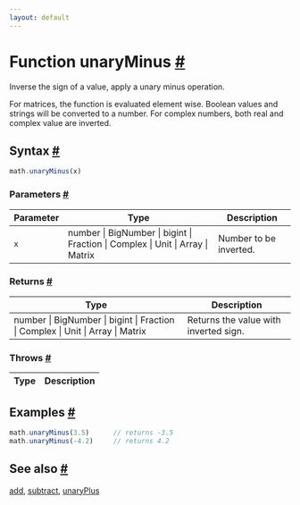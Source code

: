```yaml
---
layout: default
---
```


<!-- Note: This file is automatically generated from source code comments. Changes made in this file will be overridden. -->

<h1 id="function-unaryminus">Function unaryMinus <a href="#function-unaryminus" title="Permalink">#</a></h1>

Inverse the sign of a value, apply a unary minus operation.

For matrices, the function is evaluated element wise. Boolean values and
strings will be converted to a number. For complex numbers, both real and
complex value are inverted.


<h2 id="syntax">Syntax <a href="#syntax" title="Permalink">#</a></h2>

```js
math.unaryMinus(x)
```

<h3 id="parameters">Parameters <a href="#parameters" title="Permalink">#</a></h3>

Parameter | Type | Description
--------- | ---- | -----------
`x` | number &#124; BigNumber &#124; bigint &#124; Fraction &#124; Complex &#124; Unit &#124; Array &#124; Matrix | Number to be inverted.

<h3 id="returns">Returns <a href="#returns" title="Permalink">#</a></h3>

Type | Description
---- | -----------
number &#124; BigNumber &#124; bigint &#124; Fraction &#124; Complex &#124; Unit &#124; Array &#124; Matrix | Returns the value with inverted sign.


<h3 id="throws">Throws <a href="#throws" title="Permalink">#</a></h3>

Type | Description
---- | -----------


<h2 id="examples">Examples <a href="#examples" title="Permalink">#</a></h2>

```js
math.unaryMinus(3.5)      // returns -3.5
math.unaryMinus(-4.2)     // returns 4.2
```


<h2 id="see-also">See also <a href="#see-also" title="Permalink">#</a></h2>

[add](add.html),
[subtract](subtract.html),
[unaryPlus](unaryPlus.html)
